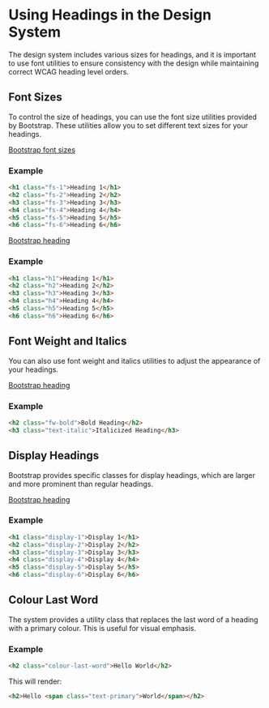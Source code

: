 # Using Headings in the Design System

The design system includes various sizes for headings, and it is important to use font utilities to ensure consistency with the design while maintaining correct WCAG heading level orders.

## Font Sizes

To control the size of headings, you can use the font size utilities provided by Bootstrap. These utilities allow you to set different text sizes for your headings.

[Bootstrap font sizes](https://getbootstrap.com/docs/5.3/utilities/text/#font-size)

### Example
```html
<h1 class="fs-1">Heading 1</h1>
<h2 class="fs-2">Heading 2</h2>
<h3 class="fs-3">Heading 3</h3>
<h4 class="fs-4">Heading 4</h4>
<h5 class="fs-5">Heading 5</h5>
<h6 class="fs-6">Heading 6</h6>
```

[Bootstrap heading](https://getbootstrap.com/docs/5.3/content/typography/#headings)

### Example
```html
<h1 class="h1">Heading 1</h1>
<h2 class="h2">Heading 2</h2>
<h3 class="h3">Heading 3</h3>
<h4 class="h4">Heading 4</h4>
<h5 class="h5">Heading 5</h5>
<h6 class="h6">Heading 6</h6>
```

## Font Weight and Italics

You can also use font weight and italics utilities to adjust the appearance of your headings.

[Bootstrap heading](https://getbootstrap.com/docs/5.3/utilities/text/#font-weight-and-italics)

### Example
```html
<h2 class="fw-bold">Bold Heading</h2>
<h3 class="text-italic">Italicized Heading</h3>
```

## Display Headings

Bootstrap provides specific classes for display headings, which are larger and more prominent than regular headings.

[Bootstrap heading](https://getbootstrap.com/docs/5.3/content/typography/#display-headings)

### Example
```html
<h1 class="display-1">Display 1</h1>
<h2 class="display-2">Display 2</h2>
<h3 class="display-3">Display 3</h3>
<h4 class="display-4">Display 4</h4>
<h5 class="display-5">Display 5</h5>
<h6 class="display-6">Display 6</h6>
```

## Colour Last Word

The system provides a utility class that replaces the last word of a heading with a primary colour. This is useful for visual emphasis.

### Example
```html
<h2 class="colour-last-word">Hello World</h2>
```

This will render:

```html
<h2>Hello <span class="text-primary">World</span></h2>
```